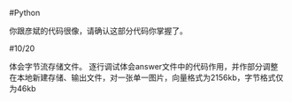 #Python

你跟彦斌的代码很像，请确认这部分代码你掌握了。

#10/20

体会字节流存储文件。
逐行调试体会answer文件中的代码作用，并作部分调整
在本地新建存储、输出文件，对一张单一图片，向量格式为2156kb，字节格式仅为46kb
